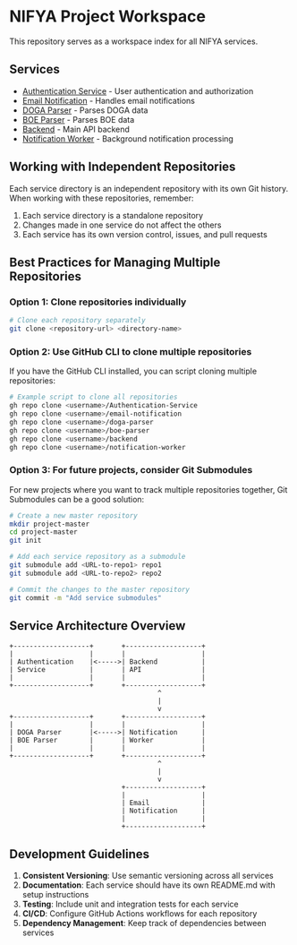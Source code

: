 # NIFYA Project Workspace

This repository serves as a workspace index for all NIFYA services.

## Services

- [Authentication Service](./Authentication-Service) - User authentication and authorization
- [Email Notification](./email-notification) - Handles email notifications
- [DOGA Parser](./doga-parser) - Parses DOGA data
- [BOE Parser](./boe-parser) - Parses BOE data
- [Backend](./backend) - Main API backend
- [Notification Worker](./notification-worker) - Background notification processing

## Working with Independent Repositories

Each service directory is an independent repository with its own Git history. When working with these repositories, remember:

1. Each service directory is a standalone repository
2. Changes made in one service do not affect the others
3. Each service has its own version control, issues, and pull requests

## Best Practices for Managing Multiple Repositories

### Option 1: Clone repositories individually

```bash
# Clone each repository separately
git clone <repository-url> <directory-name>
```

### Option 2: Use GitHub CLI to clone multiple repositories

If you have the GitHub CLI installed, you can script cloning multiple repositories:

```bash
# Example script to clone all repositories
gh repo clone <username>/Authentication-Service
gh repo clone <username>/email-notification
gh repo clone <username>/doga-parser
gh repo clone <username>/boe-parser
gh repo clone <username>/backend
gh repo clone <username>/notification-worker
```

### Option 3: For future projects, consider Git Submodules

For new projects where you want to track multiple repositories together, Git Submodules can be a good solution:

```bash
# Create a new master repository
mkdir project-master
cd project-master
git init

# Add each service repository as a submodule
git submodule add <URL-to-repo1> repo1
git submodule add <URL-to-repo2> repo2

# Commit the changes to the master repository
git commit -m "Add service submodules"
```

## Service Architecture Overview

```
+-------------------+       +-------------------+
|                   |       |                   |
| Authentication    |<----->| Backend           |
| Service           |       | API               |
|                   |       |                   |
+-------------------+       +-------------------+
                                     ^
                                     |
                                     v
+-------------------+       +-------------------+
|                   |       |                   |
| DOGA Parser       |<----->| Notification      |
| BOE Parser        |       | Worker            |
|                   |       |                   |
+-------------------+       +-------------------+
                                     ^
                                     |
                                     v
                            +-------------------+
                            |                   |
                            | Email             |
                            | Notification      |
                            |                   |
                            +-------------------+
```

## Development Guidelines

1. **Consistent Versioning**: Use semantic versioning across all services
2. **Documentation**: Each service should have its own README.md with setup instructions
3. **Testing**: Include unit and integration tests for each service
4. **CI/CD**: Configure GitHub Actions workflows for each repository
5. **Dependency Management**: Keep track of dependencies between services 